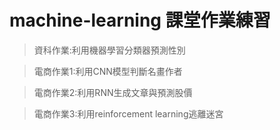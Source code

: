 # machine-learning 課堂作業練習

>資科作業:利用機器學習分類器預測性別

>電商作業1:利用CNN模型判斷名畫作者

>電商作業2:利用RNN生成文章與預測股價

>電商作業3:利用reinforcement learning逃離迷宮
